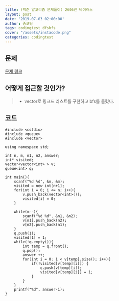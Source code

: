 ```yaml
---
title: (백준 알고리즘 문제풀이) 2606번 바이러스
layout: post
date: '2019-07-03 02:00:00'
author: 줌코딩
tags: codingtest dfsbfs
cover: "/assets/instacode.png"
categories: codingtest
---
```


## 문제

[문제 링크](https://www.acmicpc.net/problem/2606)

## 어떻게 접근할 것인가?

>* vector로 링크드 리스트를 구현하고 bfs를 돌렸다.

## 코드

    #include <cstdio>
    #include <queue>
    #include <vector>

    using namespace std;

    int n, m, n1, n2, answer;
    int* visited;
    vector<vector<int> > v;
    queue<int> q;

    int main(){
        scanf("%d %d", &n, &m);
        visited = new int[n+1];
        for(int i = 0; i <= n; i++){
            v.push_back(vector<int>());
            visited[i] = 0;
        }
        
        while(m--){
            scanf("%d %d", &n1, &n2);
            v[n1].push_back(n2);
            v[n2].push_back(n1);
        }
        q.push(1);
        visited[1] = 1;
        while(!q.empty()){
            int temp = q.front();
            q.pop();
            answer ++;
            for(int i = 0; i < v[temp].size(); i++){
                if(!visited[v[temp][i]]) {
                    q.push(v[temp][i]);
                    visited[v[temp][i]] = 1;
                }
            }
        }
        printf("%d", answer-1);
    }